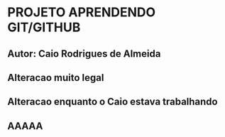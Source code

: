 # PROJETO APRENDENDO GIT/GITHUB

## Autor: Caio Rodrigues de Almeida
## Alteracao muito legal
## Alteracao enquanto o Caio estava trabalhando
## AAAAA
